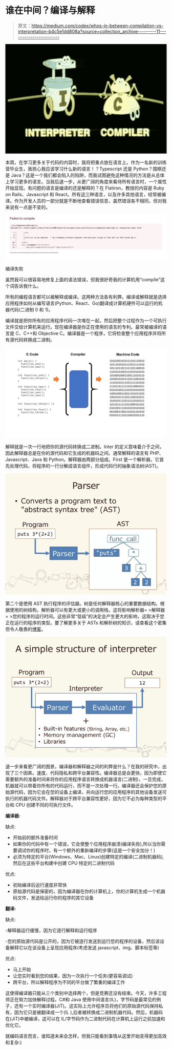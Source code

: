 # 谁在中间？编译与解释

> 原文：<https://medium.com/codex/whos-in-between-compilation-vs-interpretation-b4c5e1dd808a?source=collection_archive---------11----------------------->

![](img/f72f2dc2904bc351b53970c547b071dc.png)

本周，在学习更多关于代码的内容时，我将把重点放在语言上。作为一名新的训练营毕业生，我担心我应该学习什么新的语言！？Typescript 还是 Python？围棋还是 Java？这是一个我们都会陷入的陷阱，而我试图避免这种情况的方法是从总体上学习更多的语言。当我后退一步，从更广阔的角度来看待所有语言时，一个属性开始显现。有问题的语言是编译的还是解释的？在 Flatiron，教授的内容是 Ruby on Rails、Javascript 和 React。所有这三种语言，以及许多其他语言，经常被编译。作为开发人员的一部分就是不断地查看错误信息，虽然错误各不相同，但对我来说有一点是不变的。

![](img/69a98cf691dbf8ffc065d07811985375.png)

编译失败

虽然我可以很容易地修复上面的语法错误，但我很好奇我的计算机用“compile”这个词告诉我什么。

所有的编程语言都可以被解释或编译。这两种方法各有利弊。编译或解释就是选择应用程序如何从编写语言(Python、React、Go)翻译成计算机硬件可以运行的机器代码(二进制 0 和 1)。

编译就是把你所有的应用程序代码一次堆在一起，然后把整个过程作为一个可执行文件交给计算机来运行。现在编译器是你正在使用的语言的专利。最常被编译的语言是 C、C++和 Objective C。编译器是一个程序，它将检查整个应用程序并将所有源代码转换成二进制。

![](img/5fdfea6d12d2afa7745fc1b3f4f284ea.png)

解释就是一次一行地把你的源代码转换成二进制。Inter 的定义意味着介于之间，因此解释器总是在你的源代码和它生成的机器码之间。通常解释的语言有 PHP、Javascript、Java 和 Python。解释器由两部分组成。First 是一个解析器，它首先处理代码，将程序的一行分解成语言组件，形成代码行的抽象语法树(AST)。

![](img/a9f990d699dd6bd7ffb94fb99f390d51.png)

第二个是使用 AST 执行程序的评估器。树是任何解释器核心的重要数据结构。根据使用的树结构，解析器可以有更大或更小的调用栈，这将影响解析器= >解释器= >您的程序的运行时间。这些非常“低级”的决定会产生更大的影响，这取决于您正在运行的程序的类型。要了解更多关于 ASTs 和解析树的知识，请查看这个密集但令人敬畏的[博客](https://ruslanspivak.com/lsbasi-part7/)。

![](img/94e261df47357fe94e921eb258789ec1.png)

退一步来看更广阔的图景，编译器和解释器之间的利弊是什么？在我的研究中，出现了三个因素。速度、代码隐私和跨平台兼容性。编译器总是会更快，因为即使它需要额外的准备时间来将你的应用程序语言转换成机器语言(二进制)，一旦完成，机器就可以带着你所有的代码运行，而不是一次处理一行。编译器还会保护您的原始源代码，因为它会在您的设备上编译，并向运行您的应用程序的其他设备发送可执行的机器代码文件。解释器对于跨平台兼容性更好，因为它不必为每种类型的平台和 CPU 创建不同的可执行文件。

**编译器:**

缺点:

*   开始前的额外准备时间
*   如果你的代码中有一个错误，它会使整个应用程序崩溃(编译失败),所以当你需要调试你的程序时，有一个额外的重新编译的步骤(这是一个安全加分！)
*   必须为特定的平台(Windows、Mac、Linux)创建特定的编译(二进制机器码),然后在这些平台构建中创建 CPU 特定的二进制代码

优点:

*   初始编译后运行速度非常快
*   原始源代码是保密的，因为编译器在你的计算机上，你的计算机生成一个机器码文件，发送给运行你的程序的其它设备

**翻译:**

缺点:

-解释器运行缓慢，因为它逐行解释和运行程序

-您的原始源代码是公开的，因为它被逐行发送到运行您的程序的设备，然后该设备解释它以在该设备上呈现应用程序(考虑发送 javascript、img、脚本标签等)

优点:

*   马上开始
*   让您实时看到您的结果，因为一次执行一个任务(更容易调试)
*   跨平台，所以解释程序为不同的平台做了繁重的编译工作

这使得编译器只能从三个类别中选择两个，但是竞赛还没有结束。今天，许多工程师正在努力加快解释过程。C#和 Java 使用中间语言(IL)，字节码是最常见的例子，还有一个实时编译器(JiT)。这实际上允许程序员将他们的原始源代码保持私有，因为它只是被翻译成一个(IL ),后者被转换成二进制机器代码。然后，机器码在(JiT)中被编译，这可以在 IL/字节码作为二进制代码在计算机上运行之前加速和优化它。

就编码语言而言，谁知道未来会怎样，但我只能看到事情从这里开始变得更加高效和复杂:)